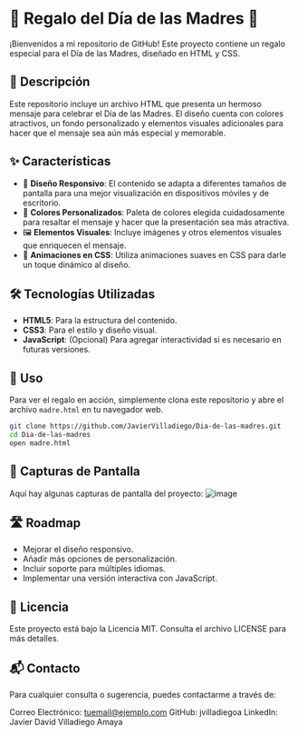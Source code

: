 # 🎁 Regalo del Día de las Madres 🌸

¡Bienvenidos a mi repositorio de GitHub! Este proyecto contiene un regalo especial para el Día de las Madres, diseñado en HTML y CSS.

## 📜 Descripción

Este repositorio incluye un archivo HTML que presenta un hermoso mensaje para celebrar el Día de las Madres. El diseño cuenta con colores atractivos, un fondo personalizado y elementos visuales adicionales para hacer que el mensaje sea aún más especial y memorable.

## ✨ Características

- 📱 **Diseño Responsivo**: El contenido se adapta a diferentes tamaños de pantalla para una mejor visualización en dispositivos móviles y de escritorio.
- 🎨 **Colores Personalizados**: Paleta de colores elegida cuidadosamente para resaltar el mensaje y hacer que la presentación sea más atractiva.
- 🖼️ **Elementos Visuales**: Incluye imágenes y otros elementos visuales que enriquecen el mensaje.
- 🎥 **Animaciones en CSS**: Utiliza animaciones suaves en CSS para darle un toque dinámico al diseño.

## 🛠️ Tecnologías Utilizadas

- **HTML5**: Para la estructura del contenido.
- **CSS3**: Para el estilo y diseño visual.
- **JavaScript**: (Opcional) Para agregar interactividad si es necesario en futuras versiones.

## 🚀 Uso

Para ver el regalo en acción, simplemente clona este repositorio y abre el archivo `madre.html` en tu navegador web.

```bash
git clone https://github.com/JavierVilladiego/Dia-de-las-madres.git
cd Dia-de-las-madres
open madre.html 
```

## 📸 Capturas de Pantalla
Aquí hay algunas capturas de pantalla del proyecto:
![image](https://github.com/JavierVilladiego/Dia-de-las-madres/assets/70307016/f64d89fa-54c6-4506-b3fd-b8438059f1eb)



## 🛣️ Roadmap
 - Mejorar el diseño responsivo.
 - Añadir más opciones de personalización.
 - Incluir soporte para múltiples idiomas.
 - Implementar una versión interactiva con JavaScript.


## 📄 Licencia
Este proyecto está bajo la Licencia MIT. Consulta el archivo LICENSE para más detalles.

## 📬 Contacto
Para cualquier consulta o sugerencia, puedes contactarme a través de:

Correo Electrónico: tuemail@ejemplo.com
GitHub: jvilladiegoa
LinkedIn: Javier David Villadiego Amaya

